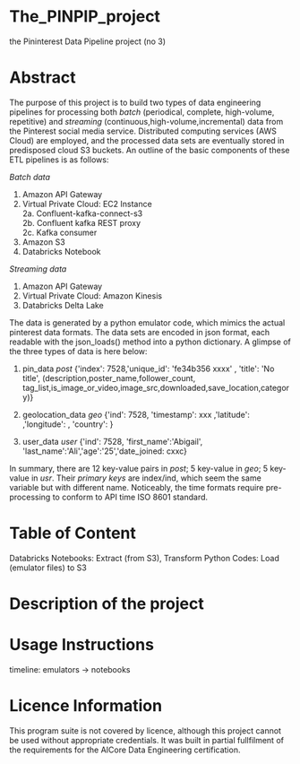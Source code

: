 # The_PINPIP_project

the Pininterest Data Pipeline project (no 3)

# Abstract

The purpose of this project is to build two types of data engineering pipelines for processing both *batch* (periodical, complete, high-volume, repetitive) and *streaming* (continuous,high-volume,incremental) data from the Pinterest social media service. Distributed computing services (AWS Cloud) are employed, and the processed data sets are eventually stored in predisposed cloud S3 buckets. An outline of the basic components of these ETL pipelines is as follows:

*Batch data*  
1. Amazon API Gateway  
2. Virtual Private Cloud: EC2 Instance  
        2a. Confluent-kafka-connect-s3  
        2b. Confluent kafka REST proxy  
        2c. Kafka consumer  
3. Amazon S3  
4. Databricks Notebook 

*Streaming data*  
1. Amazon API Gateway  
2. Virtual Private Cloud: Amazon Kinesis  
3. Databricks Delta Lake 

The data is generated by a python emulator code, which mimics the actual pinterest data formats. The data sets are encoded in json format, each readable with the json_loads(<string that point to name>) method into a python dictionary. A glimpse of the three types of data is here below:

1. pin_data
	*post* {'index': 7528,'unique_id': 'fe34b356 xxxx' , 'title': 'No title', (description,poster_name,follower_count, tag_list,is_image_or_video,image_src,downloaded,save_location,category)}
	
2. geolocation_data
    *geo* {'ind': 7528, 'timestamp': xxx ,'latitude': ,'longitude': , 'country': }
    
3. user_data
    *user* {'ind': 7528, 'first_name':'Abigail', 'last_name':'Ali','age':'25','date_joined: cxxc}
    
In summary, there are 12 key-value pairs in *post*; 5 key-value in *geo*; 5 key-value in *usr*. Their *primary keys* are index/ind, which seem the same variable but with different name. Noticeably, the time formats require pre-processing to conform to API time ISO 8601 standard. 

# Table of Content

Databricks Notebooks: Extract (from S3), Transform
Python Codes: Load (emulator files) to S3

# Description of the project

# Usage Instructions

timeline: emulators -> notebooks

# Licence Information

This program suite is not covered by licence, although this project cannot be used without appropriate credentials. It was built in partial fullfilment of the requirements for the AICore Data Engineering certification.
